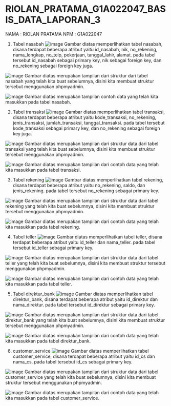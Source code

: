 # RIOLAN_PRATAMA_G1A022047_BASIS_DATA_LAPORAN_3

NAMA : RIOLAN PRATAMA
NPM  : G1A022047

1. Tabel nasabah
![image](https://github.com/RiolanPratama/RIOLAN_PRATAMA_G1A022047_BASIS_DATA_LAPORAN_3/assets/102577435/49a0bbae-28b0-4d4b-9fa8-8593d63611c4)
Gambar diatas memperlihatkan tabel nasabah, disana terdapat beberapa atribut yaitu id_nasabah, nik, no_rekening, nama_lengkap, no_telp, pekerjaan, tanggal_lahir, alamat. pada tabel tersebut id_nasabah sebagai primary key, nik sebagai foreign key, dan no_rekening sebagai foreign key juga.

![image](https://github.com/RiolanPratama/RIOLAN_PRATAMA_G1A022047_BASIS_DATA_LAPORAN_3/assets/102577435/00dccb7c-6ab4-4475-b874-684a42f08cf6)
Gambar diatas merupakan tampilan dari struktur dari tabel nasabah yang telah kita buat sebelumnya, disini kita membuat struktur tersebut menggunakan phpmyadmin.

![image](https://github.com/RiolanPratama/RIOLAN_PRATAMA_G1A022047_BASIS_DATA_LAPORAN_3/assets/102577435/04212b61-c27a-4cf2-92b4-d11cfb2d8188)
Gambar diatas merupakan tampilan contoh data yang telah kita masukkan pada tabel nasabah.

2. Tabel transaksi
![image](https://github.com/RiolanPratama/RIOLAN_PRATAMA_G1A022047_BASIS_DATA_LAPORAN_3/assets/102577435/38eac4da-86b5-4252-8482-95219c491c43)
Gambar diatas memperlihatkan tabel transaksi, disana terdapat beberapa atribut yaitu kode_transaksi, no_rekening, jenis_transaksi, jumlah_transaksi, tanggal_transaksi. pada tabel tersebut kode_transaksi sebagai primary key, dan no_rekening sebagai foreign key juga.

![image](https://github.com/RiolanPratama/RIOLAN_PRATAMA_G1A022047_BASIS_DATA_LAPORAN_3/assets/102577435/0c5bd649-2532-4e86-9095-14176f00746d)
Gambar diatas merupakan tampilan dari struktur data dari tabel transaksi yang telah kita buat sebelumnya, disini kita membuat struktur tersebut menggunakan phpmyadmin.

![image](https://github.com/RiolanPratama/RIOLAN_PRATAMA_G1A022047_BASIS_DATA_LAPORAN_3/assets/102577435/74d73b26-338f-4f13-93e7-568fc30926f2)
Gambar diatas merupakan tampilan dari contoh data yang telah kita masukkan pada tabel transaksi.

3. Tabel rekening
![image](https://github.com/RiolanPratama/RIOLAN_PRATAMA_G1A022047_BASIS_DATA_LAPORAN_3/assets/102577435/ef0c6d3e-9f84-4f2f-b8e8-8295c033434c)
Gambar diatas memperlihatkan tabel rekening, disana terdapat beberapa atribut yaitu no_rekening, saldo, dan jenis_rekening. pada tabel tersebut no_rekening sebagai primary key.

![image](https://github.com/RiolanPratama/RIOLAN_PRATAMA_G1A022047_BASIS_DATA_LAPORAN_3/assets/102577435/2c8543de-976b-4c7f-b34e-9e6f19e98cc0)
Gambar diatas merupakan tampilan dari struktur data dari tabel rekening yang telah kita buat sebelumnya, disini kita membuat struktur tersebut menggunakan phpmyadmin.

![image](https://github.com/RiolanPratama/RIOLAN_PRATAMA_G1A022047_BASIS_DATA_LAPORAN_3/assets/102577435/3e958f84-1512-4edd-a9de-e2d995b922d7)
Gambar diatas merupakan tampilan dari contoh data yang telah kita masukkan pada tabel rekening.

4. Tabel teller
![image](https://github.com/RiolanPratama/RIOLAN_PRATAMA_G1A022047_BASIS_DATA_LAPORAN_3/assets/102577435/f51e75a3-4fed-445c-9e66-aed9b538373b)
Gambar diatas memperlihatkan tabel teller, disana terdapat beberapa atribut yaitu id_teller dan nama_teller. pada tabel tersebut id_teller sebagai primary key.

![image](https://github.com/RiolanPratama/RIOLAN_PRATAMA_G1A022047_BASIS_DATA_LAPORAN_3/assets/102577435/c42068ef-9d4d-4885-9a35-876d355a9156)
Gambar diatas merupakan tampilan dari struktur data dari tabel teller yang telah kita buat sebelumnya, disini kita membuat struktur tersebut menggunakan phpmyadmin.

![image](https://github.com/RiolanPratama/RIOLAN_PRATAMA_G1A022047_BASIS_DATA_LAPORAN_3/assets/102577435/8aa788f7-4523-4496-8a49-295c1cef09ad)
Gambar diatas merupakan tampilan dari contoh data yang telah kita masukkan pada tabel teller.

5. Tabel direktur_bank
![image](https://github.com/RiolanPratama/RIOLAN_PRATAMA_G1A022047_BASIS_DATA_LAPORAN_3/assets/102577435/34e2df02-8689-440a-a6c2-f1347705c838)
Gambar diatas memperlihatkan tabel direktur_bank, disana terdapat beberapa atribut yaitu id_direktur dan nama_direktur. pada tabel tersebut id_direktur sebagai primary key.

![image](https://github.com/RiolanPratama/RIOLAN_PRATAMA_G1A022047_BASIS_DATA_LAPORAN_3/assets/102577435/cf3ac06a-105b-48ea-8a7b-3a7939c55e7f)
Gambar diatas merupakan tampilan dari struktur data dari tabel direktur_bank yang telah kita buat sebelumnya, disini kita membuat struktur tersebut menggunakan phpmyadmin.

![image](https://github.com/RiolanPratama/RIOLAN_PRATAMA_G1A022047_BASIS_DATA_LAPORAN_3/assets/102577435/fdeaad69-0202-46dd-bd47-06d4e1c413d3)
Gambar diatas merupakan tampilan dari contoh data yang telah kita masukkan pada tabel direktur_bank.

6. customer_service
![image](https://github.com/RiolanPratama/RIOLAN_PRATAMA_G1A022047_BASIS_DATA_LAPORAN_3/assets/102577435/a957c9c5-bc66-4e20-98ef-e855e7fa41fb)
Gambar diatas memperlihatkan tabel customer_service, disana terdapat beberapa atribut yaitu id_cs dan nama_cs. pada tabel tersebut id_cs sebagai primary key.

![image](https://github.com/RiolanPratama/RIOLAN_PRATAMA_G1A022047_BASIS_DATA_LAPORAN_3/assets/102577435/152a1a31-b865-4a3e-97b5-5058a9dd6aea)
Gambar diatas merupakan tampilan dari struktur data dari tabel customer_service yang telah kita buat sebelumnya, disini kita membuat struktur tersebut menggunakan phpmyadmin.

![image](https://github.com/RiolanPratama/RIOLAN_PRATAMA_G1A022047_BASIS_DATA_LAPORAN_3/assets/102577435/9cc96a1e-7ce9-4bd7-ac4a-493f881c2395)
Gambar diatas merupakan tampilan dari contoh data yang telah kita masukkan pada tabel customer_service.
